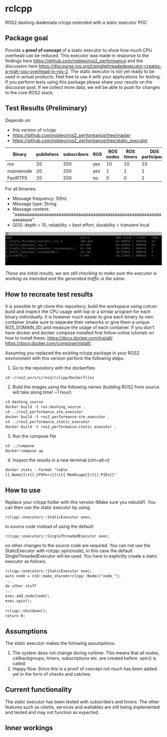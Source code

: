 # rclcpp
ROS2 dashing diademata rclcpp extended with a static executor POC

## Package goal
Provide a **proof of concept** of a static executor to show how much CPU overhead can be reduced. This executor was made in response to the findings here https://github.com/nobleo/ros2_performance and the discussion here https://discourse.ros.org/t/singlethreadedexecutor-creates-a-high-cpu-overhead-in-ros-2. The static executor is not yet ready to be used in actual products. Feel free to use it with your applications for testing. If you perform tests using this package please share your results on the discourse post. If we collect more data, we will be able to push for changes to the core ROS2 stack. 

## Test Results (Preliminary)
Depends on: 
- this version of rclcpp
- https://github.com/nobleo/ros2_performance/tree/master 
- https://github.com/nobleo/ros2_performance/tree/static_executor 

| Binary  | publishers | subscribers | ROS | ROS nodes | ROS timers | DDS participants |
| ------------- | ------------- |------------- |------------- |------------- |------------- |------------- |
| ros | 20  | 200 | yes | 10 | 10 | 10 |
| rosonenode | 20 | 200 | yes | 1 | 1 | 1 |
| FastRTPS | 20 | 200 | no | 0 | 0 | 1 |

For all binaries:
- Message frequency: 50Hz
- Message type: String
- Message content: "aaaaaaaaaaaaaaaaaaaaaaaaaaaaaaaaaaaaaaaaaaaaaaaaaaaaaaaaaaaaaaaaaaaa"
- QOS: depth = 10, reliability = best effort, durability = transient local

![Alt text](/images/Static_executor_docker_stats.png?raw=true "Docker comparison between SingleThreadedExecutor, StaticExecutor and pure FastRTPS")

*These are initial results, we are still checking to make sure the executor is working as intended and the generated traffic is the same.*

## How to recreate test results
It is possible to git clone this repository, build the workspace using colcon build and inspect the CPU usage with top or a similar program for each binary individually. It is however much easier to give each binary its own container (make sure to separate their networks or give them a unique ROS_DOMAIN_ID) and measure the usage of each container.
If you don't have docker and docker compose installed first follow online tutorials on how to install these: https://docs.docker.com/install/ https://docs.docker.com/compose/install/ .

Assuming you replaced the existing rclcpp package in your ROS2 environment with this version perform the following steps:

1. Go to the repository with the dockerfiles
```
cd ~/ros2_ws/src/ros2/rclcpp/Dockerfiles
```
2. Build the images using the following names (building ROS2 from source will take along time! ~1 hour):
```
cd dashing_source
docker build -t ros:dashing_source .
cd ../ros2_performance_ste_executor
docker build -t ros2_performance:ste_executor .
cd ../ros2_performance_static_executor
docker build -t ros2_performance:static_executor .
```

3. Run the compose file 
```
cd ../compose
docker-compose up
```
4. Inspect the results in a new terminal (ctrl+alt+t)
```
docker stats --format "table {{.Name}}\t{{.CPUPerc}}\t{{.MemUsage}}\t{{.PIDs}}"
```

## How to use
Replace your rclcpp folder with this version (Make sure you rebuild!).
You can then use the static executor by using: 
```
rclcpp::executors::StaticExecutor exec;
```
in source code instead of using the default:
```
rclcpp::executors::SingleThreadedExecutor exec;
```
no other changes to the source code are required. 
You can not use the StaticExecutor with rclcpp::spin(node), in this case the default SingleThreadedExecutor will be used. 
You have to explicitly create a static executor as follows:

```
rclcpp::executors::StaticExecutor exec;
auto node = std::make_shared<rclcpp::Node>("node_");
...
do other stuff
...
exec.add_node(node);
exec.spin();
...
rclcpp::shutdown();
return 0;
```

## Assumptions
The static executor makes the following assumptions:
1. The system does not change during runtime. This means that all nodes, callbackgroups, timers, subscriptions etc. are created before .spin() is called.
2. Happy flow. Since this is a proof of concept not much has been added yet in the form of checks and catches.

## Current functionality
The static executor has been tested with subscribers and timers. The other features such as clients, services and waitables are still being implemented and tested and may not function as expected. 

## Inner workings
